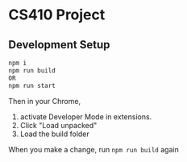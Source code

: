 # CS410 Project


## Development Setup
```bash
npm i
npm run build
OR
npm run start
```

Then in your Chrome, 
1. activate Developer Mode in extensions.  
2. Click "Load unpacked"
3. Load the build folder

When you make a change, run `npm run build` again

